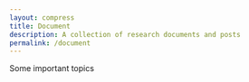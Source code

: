 ```yaml
---
layout: compress
title: Document
description: A collection of research documents and posts
permalink: /document
---
```


Some important topics
